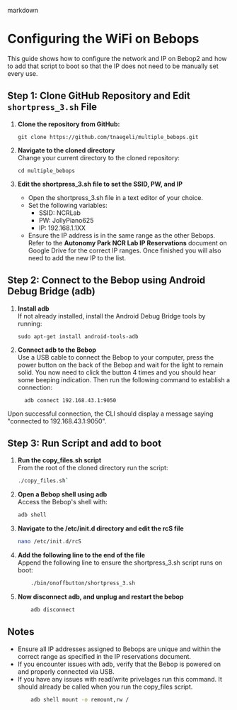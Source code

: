 ﻿
markdown


# Configuring the WiFi on Bebops

This guide shows how to configure the network and IP on Bebop2 and how to add that script to boot so that the IP does not need to be manually set every use.

## Step 1: Clone GitHub Repository and Edit `shortpress_3.sh` File
1. **Clone the repository from GitHub:**
   ```
   git clone https://github.com/tnaegeli/multiple_bebops.git
   ```
2.  **Navigate to the cloned directory**  
    Change your current directory to the cloned repository:
      ```
	cd multiple_bebops
      ```
3.  **Edit the shortpress_3.sh file to set the SSID, PW, and IP**
    
    -   Open the shortpress_3.sh file in a text editor of your choice.
    -   Set the following variables:
        -   SSID: NCRLab
        -   PW: JollyPiano625
        -   IP: 192.168.1.1XX
    -   Ensure the IP address is in the same range as the other Bebops. Refer to the **Autonomy Park NCR Lab IP Reservations** document on Google Drive for the correct IP ranges. Once finished you will also need to add the new IP to the list.

## Step 2: Connect to the Bebop using Android Debug Bridge (adb)

1.  **Install adb**  
    If not already installed, install the Android Debug Bridge tools by running:
     ```
	 sudo apt-get install android-tools-adb
     ```
2.  **Connect adb to the Bebop**  
 Use a USB cable to connect the Bebop to your computer, press the power button on the back of the Bebop and wait for the light to remain solid. You now need to click the button 4 times and you should hear some beeping indication. Then run the following command to establish a connection:

      ```
    	adb connect 192.168.43.1:9050
      ```
   Upon successful connection, the CLI should display a message saying "connected to 192.168.43.1:9050".
   

## Step 3: Run Script and add to boot

1.  **Run the copy_files.sh script**  
    From the root of the cloned directory run the script:
     ```bash
    ./copy_files.sh`
2.  **Open a Bebop shell using adb**  
Access the Bebop's shell with: 
	 ```bash
    adb shell
3.  **Navigate to the /etc/init.d directory and edit the rcS file**
     ```bash
    nano /etc/init.d/rcS
4.  **Add the following line to the end of the file**  
    Append the following line to ensure the shortpress_3.sh script runs on boot:
	```bash
	    ./bin/onoffbutton/shortpress_3.sh
5. **Now disconnect adb, and unplug and restart the bebop**
	```bash
	    adb disconnect
## Notes

-   Ensure all IP addresses assigned to Bebops are unique and within the correct range as specified in the IP reservations document.
-   If you encounter issues with adb, verify that the Bebop is powered on and properly connected via USB.
- If you have any issues with read/write privelages run this command. It should already be called when you run the copy_files script.
	```bash
	    adb shell mount -o remount,rw /
